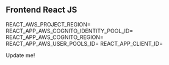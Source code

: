 ## Frontend React JS

REACT_AWS_PROJECT_REGION=
REACT_APP_AWS_COGNITO_IDENTITY_POOL_ID=
REACT_APP_AWS_COGNITO_REGION=
REACT_APP_AWS_USER_POOLS_ID=
REACT_APP_CLIENT_ID=



Update me!